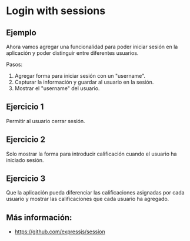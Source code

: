 # Login with sessions

## Ejemplo

Ahora vamos agregar una funcionalidad para poder iniciar sesión en la
aplicación y poder distinguir entre diferentes usuarios.

Pasos:

1. Agregar forma para iniciar sesión con un "username".
2. Capturar la información y guardar al usuario en la sesión.
3. Mostrar el "username" del usuario.

## Ejercicio 1

Permitir al usuario cerrar sesión.

## Ejercicio 2

Solo mostrar la forma para introducir calificación cuando el usuario ha
iniciado sesión.

## Ejercicio 3

Que la aplicación pueda diferenciar las calificaciones asignadas por
cada usuario y mostrar las calificaciones que cada usuario ha agregado.


## Más información:

* https://github.com/expressjs/session
